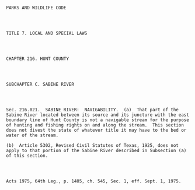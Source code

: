 ﻿
    
    
    	
    					
    
    
    PARKS AND WILDLIFE CODE
    
      
    
    
    TITLE 7. LOCAL AND SPECIAL LAWS
    
      
    
    
    CHAPTER 216. HUNT COUNTY
    
      
    
    
    SUBCHAPTER C. SABINE RIVER
    
      
    
    
    Sec. 216.021.  SABINE RIVER:  NAVIGABILITY.  (a)  That part of the Sabine River located between its source and its juncture with the east boundary line of Hunt County is not a navigable stream for the purpose of hunting and fishing rights on and along the stream.  This section does not divest the state of whatever title it may have to the bed or water of the stream.
    
    (b)  Article 5302, Revised Civil Statutes of Texas, 1925, does not apply to that portion of the Sabine River described in Subsection (a) of this section.
    
    
    
    
    Acts 1975, 64th Leg., p. 1405, ch. 545, Sec. 1, eff. Sept. 1, 1975.
    
    
    
    
    				

